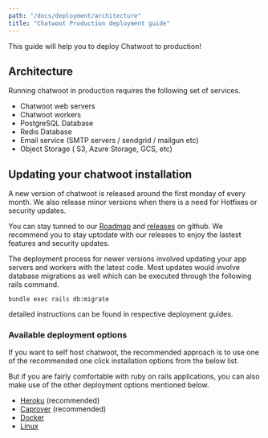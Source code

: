 ```yaml
---
path: "/docs/deployment/architecture"
title: "Chatwoot Production deployment guide"
---
```


This guide will help you to deploy Chatwoot to production!

## Architecture

Running chatwoot in production requires the following set of services. 

* Chatwoot web servers
* Chatwoot workers
* PostgreSQL  Database
* Redis Database
* Email service (SMTP servers / sendgrid / mailgun etc)
* Object Storage ( S3, Azure Storage, GCS, etc)



## Updating your chatwoot installation 

A new version of chatwoot is released around the first monday of every month. We also release minor versions when there is a need for Hotfixes or security updates. 

You can stay tunned to our [Roadmap](https://github.com/chatwoot/chatwoot/milestones) and [releases](https://github.com/chatwoot/chatwoot/releases) on github. We recommend you to stay uptodate with our releases to enjoy the lastest features and security updates. 

The deployment process for newer versions involved updating your app servers and workers with the latest code. Most updates would involve database migrations as well which can be executed through the following rails command. 

```
bundle exec rails db:migrate
```

detailed instructions can be found in respective deployment guides.

### Available deployment options

If you want to self host chatwoot, the recommended approach is to use one of the  recommended one click installation options from the below list. 

But if you are fairly comfortable with ruby on rails applications, you can also make use of the other deployment options mentioned below. 

* [Heroku](/docs/deployment/deploy-chatwoot-with-heroku) (recommended)
* [Caprover](/docs/deployment/deploy-chatwoot-with-caprover) (recommended)
* [Docker](/docs/deployment/deploy-chatwoot-with-docker)
* [Linux](/docs/deployment/deploy-chatwoot-in-linux-vm)


